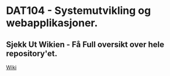﻿# DAT104 - Systemutvikling og webapplikasjoner. 

## Sjekk Ut Wikien - Få Full oversikt over hele repository'et.

<a href="https://github.com/h181221/dat104/wiki/Dat104-workspace"> Wiki</a>
